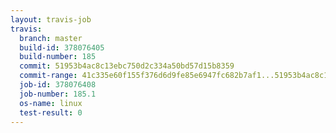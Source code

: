 ```yaml
---
layout: travis-job
travis:
  branch: master
  build-id: 378076405
  build-number: 185
  commit: 51953b4ac8c13ebc750d2c334a50bd57d15b8359
  commit-range: 41c335e60f155f376d6d9fe85e6947fc682b7af1...51953b4ac8c13ebc750d2c334a50bd57d15b8359
  job-id: 378076408
  job-number: 185.1
  os-name: linux
  test-result: 0
---
```

